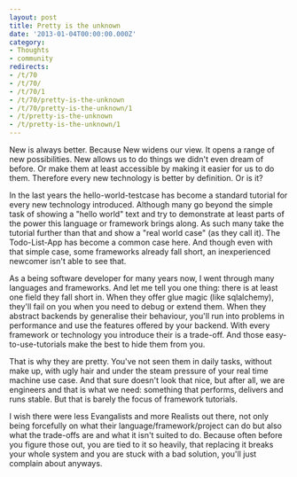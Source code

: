 ```yaml
---
layout: post
title: Pretty is the unknown
date: '2013-01-04T00:00:00.000Z'
category:
- Thoughts
- community
redirects:
- /t/70
- /t/70/
- /t/70/1
- /t/70/pretty-is-the-unknown
- /t/70/pretty-is-the-unknown/1
- /t/pretty-is-the-unknown
- /t/pretty-is-the-unknown/1
---
```




New is always better. Because New widens our view. It opens a range of new possibilities. New allows us to do things we didn't even dream of before. Or make them at least accessible by making it easier for us to do them. Therefore every new technology is better by definition. Or is it?

In the last years the hello-world-testcase has become a standard tutorial for every new technology introduced. Although many go beyond the simple task of showing a "hello world" text and try to demonstrate at least parts of the power this language or framework brings along. As such many take the tutorial further than that and show a "real world case" (as they call it). The Todo-List-App has become a common case here. And though even with that simple case, some frameworks already fall short, an inexperienced newcomer isn't able to see that.

As a being software developer for many years now, I went through many languages and frameworks. And let me tell you one thing: there is at least one field they fall short in. When they offer glue magic (like sqlalchemy), they'll fail on you when you need to debug or extend them. When they abstract backends by generalise their behaviour, you'll run into problems in performance and use the features offered by your backend. With every framework or technology you introduce their is a trade-off. And those easy-to-use-tutorials make the best to hide them from you. 

That is why they are pretty. You've not seen them in daily tasks, without make up, with ugly hair and under the steam pressure of your real time machine use case. And that sure doesn't look that nice, but after all, we are engineers and that is what we need: something that performs, delivers and runs stable. But that is barely the focus of framework tutorials. 

I wish there were less Evangalists and more Realists out there, not only being forcefully on what their language/framework/project can do but also what the trade-offs are and what it isn't suited to do. Because often before you figure those out, you are tied to it so heavily, that replacing it breaks your whole system and you are stuck with a bad solution, you'll just complain about anyways.
